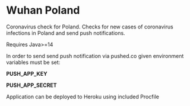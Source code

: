 # Wuhan Poland
Coronavirus check for Poland.
Checks for new cases of coronavirus infections in Poland and send push notifications.

Requires Java>=14

In order to send send push notification via pushed.co given environment variables must be set:

**PUSH_APP_KEY**

**PUSH_APP_SECRET**

Application can be deployed to Heroku using included Procfile

